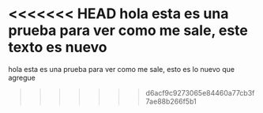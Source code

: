 <<<<<<< HEAD
hola esta es una prueba para ver como me sale, este texto es nuevo
=======
hola esta es una prueba para ver como me sale, esto es lo nuevo que agregue
>>>>>>> d6acf9c9273065e84460a77cb3f7ae88b266f5b1

